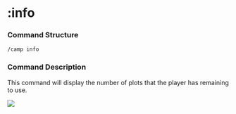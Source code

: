 # :info

### Command Structure

`/camp info`

### Command Description

This command will display the number of plots that the player has remaining to use.

![](../../.gitbook/assets/camps\_info.png)
